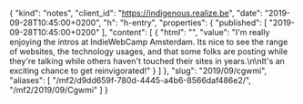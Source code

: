 {
  "kind": "notes",
  "client_id": "https://indigenous.realize.be",
  "date": "2019-09-28T10:45:00+0200",
  "h": "h-entry",
  "properties": {
    "published": [
      "2019-09-28T10:45:00+0200"
    ],
    "content": [
      {
        "html": "",
        "value": "I'm really enjoying the intros at IndieWebCamp Amsterdam. Its nice to see the range of websites, the technology usages, and that some folks are posting while they're talking while others haven't touched their sites in years.\n\nIt's an exciting chance to get reinvigorated!"
      }
    ]
  },
  "slug": "2019/09/cgwmi",
  "aliases": [
    "/mf2/d9dd659f-780d-4445-a4b6-8566daf486e2/",
    "/mf2/2019/09/Cgwmi"
  ]
}
